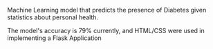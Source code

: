 Machine Learning model that predicts the presence of Diabetes given statistics about personal health. 

The model's accuracy is 79% currently, and HTML/CSS were used in implementing a Flask Application


